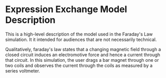 # Expression Exchange Model Description

This is a high-level description of the model used in the Faraday's Law simulation. It it intended for audiences
that are not necessarily technical.

Qualitatively, faraday's law states that a changing magnetic field through a closed circuit induces an electromotive
force and hence a current through that circuit. In this simulation, the user drags a bar magnet through one or two coils
and observes the current through the coils as measured by a series voltmeter.